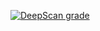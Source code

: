 [![DeepScan grade](https://deepscan.io/api/teams/2725/projects/4006/branches/33635/badge/grade.svg)](https://deepscan.io/dashboard#view=project&tid=2725&pid=4006&bid=33635)
